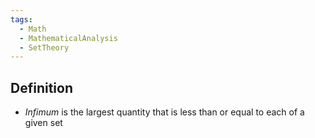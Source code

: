 ```yaml
---
tags:
  - Math
  - MathematicalAnalysis
  - SetTheory
---
```

## Definition
- *Infimum* is the largest quantity that is less than or equal to each of a given set